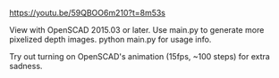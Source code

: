 https://youtu.be/59QBOO6m210?t=8m53s

View with OpenSCAD 2015.03 or later. Use main.py to generate more pixelized depth images. python main.py for usage info.

Try out turning on OpenSCAD's animation (15fps, ~100 steps) for extra sadness.